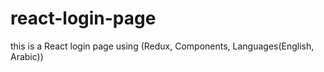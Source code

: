 # react-login-page
this is a React login page using (Redux, Components, Languages(English, Arabic))
